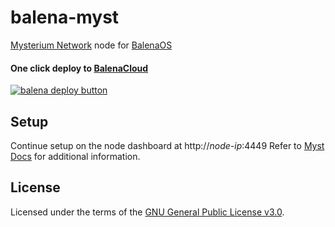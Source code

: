 # balena-myst
[Mysterium Network](https://www.mysterium.network/) node for [BalenaOS](https://www.balena.io/os/)

#### One click deploy to [BalenaCloud](https://www.balena.io/cloud)
[![balena deploy button](https://www.balena.io/deploy.svg)](https://dashboard.balena-cloud.com/deploy?repoUrl=https://github.com/otkd/balena-myst)

## Setup
Continue setup on the node dashboard at http://*node-ip*:4449
Refer to [Myst Docs](https://docs.mysterium.network/) for additional information.

## License
Licensed under the terms of the [GNU General Public License v3.0](./LICENSE).
